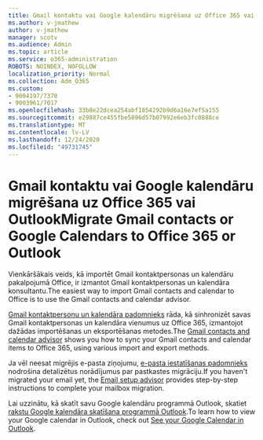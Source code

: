 ```yaml
---
title: Gmail kontaktu vai Google kalendāru migrēšana uz Office 365 vai Outlook
ms.author: v-jmathew
author: v-jmathew
manager: scotv
ms.audience: Admin
ms.topic: article
ms.service: o365-administration
ROBOTS: NOINDEX, NOFOLLOW
localization_priority: Normal
ms.collection: Adm_O365
ms.custom:
- 9004197/7378
- 9003961/7017
ms.openlocfilehash: 33b8e22dcea254abf1854292b9d6a16e7ef5a155
ms.sourcegitcommit: e29887ce455fbe5896d57b07992e6eb3fc0888ce
ms.translationtype: MT
ms.contentlocale: lv-LV
ms.lasthandoff: 12/24/2020
ms.locfileid: "49731745"
---
```

# <a name="migrate-gmail-contacts-or-google-calendars-to-office-365-or-outlook"></a><span data-ttu-id="d70c0-102">Gmail kontaktu vai Google kalendāru migrēšana uz Office 365 vai Outlook</span><span class="sxs-lookup"><span data-stu-id="d70c0-102">Migrate Gmail contacts or Google Calendars to Office 365 or Outlook</span></span>

<span data-ttu-id="d70c0-103">Vienkāršākais veids, kā importēt Gmail kontaktpersonas un kalendāru pakalpojumā Office, ir izmantot Gmail kontaktpersonas un kalendāra konsultantu.</span><span class="sxs-lookup"><span data-stu-id="d70c0-103">The easiest way to import Gmail contacts and calendar to Office is to use the Gmail contacts and calendar advisor.</span></span>

<span data-ttu-id="d70c0-104">[Gmail kontaktpersonu un kalendāra padomnieks](https://go.microsoft.com/fwlink/?linkid=2134386) rāda, kā sinhronizēt savas Gmail kontaktpersonas un kalendāra vienumus uz Office 365, izmantojot dažādas importēšanas un eksportēšanas metodes.</span><span class="sxs-lookup"><span data-stu-id="d70c0-104">The [Gmail contacts and calendar advisor](https://go.microsoft.com/fwlink/?linkid=2134386) shows you how to sync your ‎Gmail‎ contacts and calendar items to ‎Office 365‎, using various import and export methods.</span></span>

<span data-ttu-id="d70c0-105">Ja vēl neesat migrējis e-pasta ziņojumu, [e-pasta iestatīšanas padomnieks](https://go.microsoft.com/fwlink/?linkid=2133951) nodrošina detalizētus norādījumus par pastkastes migrāciju.</span><span class="sxs-lookup"><span data-stu-id="d70c0-105">If you haven't migrated your email yet, the [Email setup advisor](https://go.microsoft.com/fwlink/?linkid=2133951) provides step-by-step instructions to complete your mailbox migration.</span></span>

<span data-ttu-id="d70c0-106">Lai uzzinātu, kā skatīt savu Google kalendāru programmā Outlook, skatiet [rakstu Google kalendāra skatīšana programmā Outlook](https://go.microsoft.com/fwlink/?linkid=2083939).</span><span class="sxs-lookup"><span data-stu-id="d70c0-106">To learn how to view your Google calendar in Outlook, check out [See your Google Calendar in Outlook](https://go.microsoft.com/fwlink/?linkid=2083939).</span></span>
